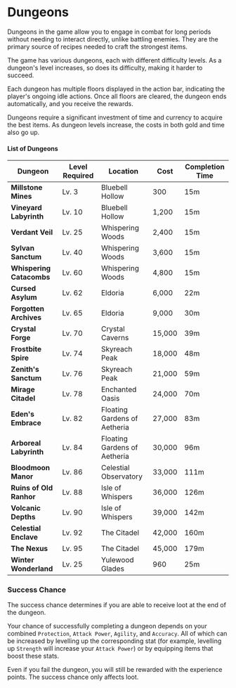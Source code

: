 # Dungeons

Dungeons in the game allow you to engage in combat for long periods without needing to interact directly, unlike battling enemies. They are the primary source of recipes needed to craft the strongest items.

The game has various dungeons, each with different difficulty levels. As a dungeon's level increases, so does its difficulty, making it harder to succeed.

Each dungeon has multiple floors displayed in the action bar, indicating the player's ongoing idle actions. Once all floors are cleared, the dungeon ends automatically, and you receive the rewards.

Dungeons require a significant investment of time and currency to acquire the best items. As dungeon levels increase, the costs in both gold and time also go up.

#### List of Dungeons

| Dungeon | Level Required | Location | Cost  | Completion Time |
| ------- | -------------- | -------- | ----- | ---------------- |
| __Millstone Mines__ | Lv. 3 | Bluebell Hollow | 300 | 15m |
| __Vineyard Labyrinth__ | Lv. 10 | Bluebell Hollow | 1,200 | 15m |
| __Verdant Veil__ | Lv. 25 | Whispering Woods | 2,400 | 15m |
| __Sylvan Sanctum__ | Lv. 40 | Whispering Woods | 3,600| 15m |
| __Whispering Catacombs__ | Lv. 60 | Whispering Woods | 4,800 | 15m |
| __Cursed Asylum__ | Lv. 62 | Eldoria | 6,000 | 22m |
| __Forgotten Archives__ | Lv. 65 | Eldoria | 9,000 | 30m |
| __Crystal Forge__ | Lv. 70 | Crystal Caverns | 15,000 | 39m |
| __Frostbite Spire__ | Lv. 74 | Skyreach Peak | 18,000 | 48m |
| __Zenith's Sanctum__ | Lv. 76 | Skyreach Peak | 21,000 | 59m |
| __Mirage Citadel__ | Lv. 78 | Enchanted Oasis | 24,000 | 70m |
| __Eden's Embrace__ | Lv. 82 | Floating Gardens of Aetheria | 27,000 | 83m |
| __Arboreal Labyrinth__ | Lv. 84 | Floating Gardens of Aetheria | 30,000 | 96m |
| __Bloodmoon Manor__ | Lv. 86 | Celestial Observatory | 33,000 | 111m | 
| __Ruins of Old Ranhor__ | Lv. 88 | Isle of Whispers | 36,000 | 126m |
| __Volcanic Depths__ | Lv. 90 | Isle of Whispers | 39,000 | 142m |
| __Celestial Enclave__ | Lv. 92 | The Citadel | 42,000 | 160m |
| __The Nexus__ | Lv. 95 | The Citadel | 45,000 | 179m |
| __Winter Wonderland__ | Lv. 25 | Yulewood Glades | 960 | 25m |


### Success Chance

The success chance determines if you are able to receive loot at the end of the dungeon.

Your chance of successfully completing a dungeon depends on your combined `Protection`, `Attack Power`, `Agility`, and `Accuracy`. 
All of which can be increased by levelling up the corresponding stat (for example, levelling up `Strength` will increase your `Attack Power`) or by equipping items that boost these stats.

Even if you fail the dungeon, you will still be rewarded with the experience points. The success chance only affects loot.
